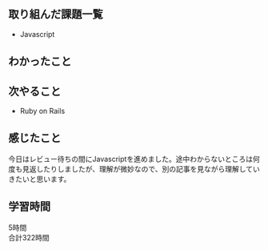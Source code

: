 ## 取り組んだ課題一覧
- Javascript

## わかったこと


## 次やること
- Ruby on Rails

## 感じたこと
今日はレビュー待ちの間にJavascriptを進めました。途中わからないところは何度も見返したりしましたが、理解が微妙なので、別の記事を見ながら理解していきたいと思います。

## 学習時間
5時間<br />
合計322時間